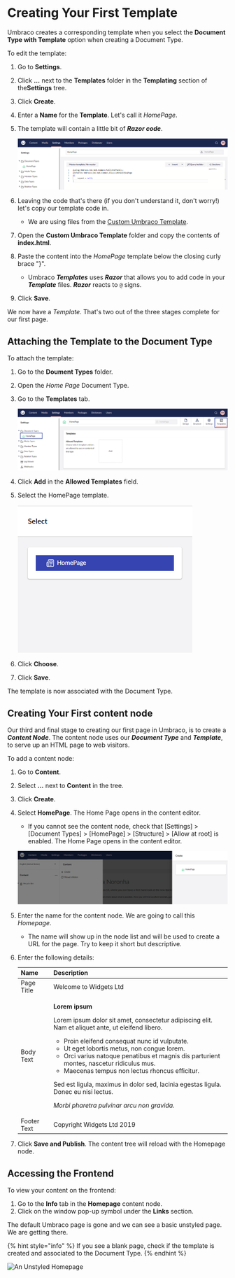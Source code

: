 # Creating Your First Template

Umbraco creates a corresponding template when you select the **Document Type with Template** option when creating a Document Type.

To edit the template:

1. Go to **Settings**.
2. Click **...** next to the **Templates** folder in the **Templating** section of the**Settings** tree.
3. Click **Create**.
4. Enter a **Name** for the **Template**. Let's call it _HomePage_.
5. The template will contain a little bit of _**Razor code**_.

    ![Home Page Template](images/empty-homepage-template.png)
6. Leaving the code that's there (if you don't understand it, don't worry!) let's copy our template code in.
   * We are using files from the [Custom Umbraco Template](https://umbra.co/Umbracotemplate).
7. Open the **Custom Umbraco Template** folder and copy the contents of **index.html**.
8. Paste the content into the _HomePage_ template below the closing curly brace "}".
   * Umbraco _**Templates**_ uses _**Razor**_ that allows you to add code in your _**Template**_ files. _**Razor**_ reacts to `@` signs.
9. Click **Save**.

We now have a _Template_. That's two out of the three stages complete for our first page.

## Attaching the Template to the Document Type

To attach the template:

1. Go to the **Doument Types** folder.
2. Open the _Home Page_ Document Type.
3. Go to the **Templates** tab.

    ![Add Home Page Template to Document Type](images/add-template-to-document-type.png)
4. Click **Add** in the **Allowed Templates** field.
5. Select the HomePage template.

    ![Choose Home Page Template](images/choose-template.png)
6. Click **Choose**.
7. Click **Save**.

The template is now associated with the Document Type.

## Creating Your First content node

Our third and final stage to creating our first page in Umbraco, is to create a _**Content Node**_. The content node uses our _**Document Type**_ and _**Template**_, to serve up an HTML page to web visitors.

To add a content node:

1. Go to **Content**.
2. Select **...** next to **Content** in the tree.
3. Click **Create**.
4. Select **HomePage**. The Home Page opens in the content editor.

    * If you cannot see the content node, check that [Settings] > [Document Types] > [HomePage] > [Structure] > [Allow at root] is enabled.
    The Home Page opens in the content editor.

    ![Home Page Content Node](images/create-a-homepage.png)
5. Enter the name for the content node. We are going to call this _Homepage_.
   * The name will show up in the node list and will be used to create a URL for the page. Try to keep it short but descriptive.
6. Enter the following details:

    | Name        | Description                                                                                                                                                                                                                                                                                                                                                                                                                                                                                                                                                        |
    | ----------- | ------------------------------------------------------------------------------------------------------------------------------------------------------------------------------------------------------------------------------------------------------------------------------------------------------------------------------------------------------------------------------------------------------------------------------------------------------------------------------------------------------------------------------------------------------------------ |
    | Page Title  | Welcome to Widgets Ltd                                                                                                                                                                                                                                                                                                                                                                                                                                                                                                                                             |
    | Body Text   | <p><strong>Lorem ipsum</strong></p><p>Lorem ipsum dolor sit amet, consectetur adipiscing elit. Nam et aliquet ante, ut eleifend libero.</p><ul><li>Proin eleifend consequat nunc id vulputate.</li><li>Ut eget lobortis metus, non congue lorem.</li><li>Orci varius natoque penatibus et magnis dis parturient montes, nascetur ridiculus mus.</li><li>Maecenas tempus non lectus rhoncus efficitur.</li></ul><p>Sed est ligula, maximus in dolor sed, lacinia egestas ligula. Donec eu nisi lectus.</p><p><em>Morbi pharetra pulvinar arcu non gravida.</em></p> |
    | Footer Text | Copyright Widgets Ltd 2019                                                                                                                                                                                                                                                                                                                                                                                                                                                                                                                                         |
7. Click **Save and Publish**. The content tree will reload with the Homepage node.

## Accessing the Frontend

To view your content on the frontend:

1. Go to the **Info** tab in the **Homepage** content node.
2. Click on the window pop-up symbol under the **Links** section.

The default Umbraco page is gone and we can see a basic unstyled page. We are getting there.

{% hint style="info" %}
If you see a blank page, check if the template is created and associated to the Document Type.
{% endhint %}

![An Unstyled Homepage](../../../../10/umbraco-cms/tutorials/creating-a-basic-website/images/figure-16-unstyled-homepage-v8.png)
